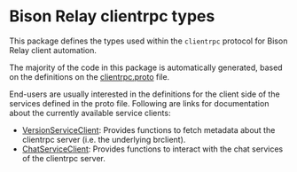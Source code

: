 # Bison Relay clientrpc types

This package defines the types used within the `clientrpc` protocol for Bison
Relay client automation.

The majority of the code in this package is automatically generated, based on
the definitions on the [clientrpc.proto](../clientrpc.proto) file.

End-users are usually interested in the definitions for the client side of the
services defined in the proto file. Following are links for documentation about
the currently available service clients:

  * [VersionServiceClient](https://pkg.go.dev/github.com/companyzero/bisonrelay/clientrpc/types#VersionServiceClient): Provides functions to fetch metadata about the clientrpc server (i.e. the underlying brclient).
  * [ChatServiceClient](https://pkg.go.dev/github.com/companyzero/bisonrelay/clientrpc/types#ChatServiceClient): Provides functions to interact with the chat services of the clientrpc server.


